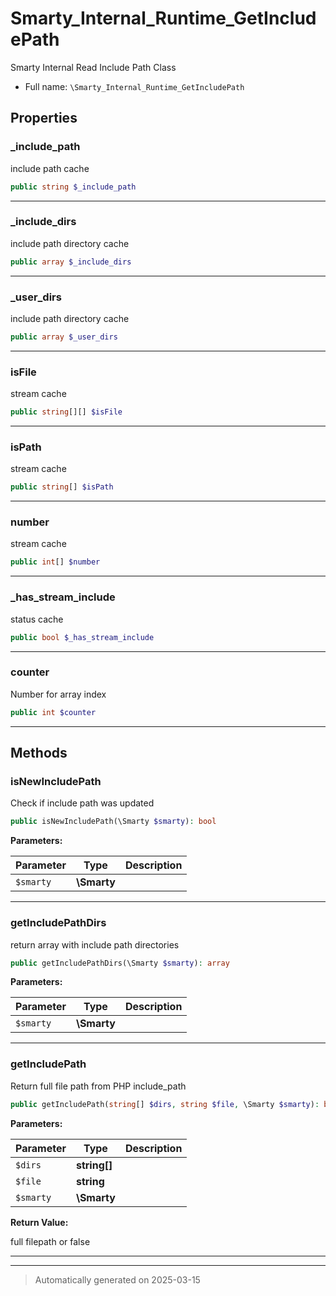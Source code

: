 
# Smarty_Internal_Runtime_GetIncludePath

Smarty Internal Read Include Path Class



* Full name: `\Smarty_Internal_Runtime_GetIncludePath`



## Properties


### _include_path

include path cache

```php
public string $_include_path
```






***

### _include_dirs

include path directory cache

```php
public array $_include_dirs
```






***

### _user_dirs

include path directory cache

```php
public array $_user_dirs
```






***

### isFile

stream cache

```php
public string[][] $isFile
```






***

### isPath

stream cache

```php
public string[] $isPath
```






***

### number

stream cache

```php
public int[] $number
```






***

### _has_stream_include

status cache

```php
public bool $_has_stream_include
```






***

### counter

Number for array index

```php
public int $counter
```






***

## Methods


### isNewIncludePath

Check if include path was updated

```php
public isNewIncludePath(\Smarty $smarty): bool
```








**Parameters:**

| Parameter | Type | Description |
|-----------|------|-------------|
| `$smarty` | **\Smarty** |  |





***

### getIncludePathDirs

return array with include path directories

```php
public getIncludePathDirs(\Smarty $smarty): array
```








**Parameters:**

| Parameter | Type | Description |
|-----------|------|-------------|
| `$smarty` | **\Smarty** |  |





***

### getIncludePath

Return full file path from PHP include_path

```php
public getIncludePath(string[] $dirs, string $file, \Smarty $smarty): bool|string
```








**Parameters:**

| Parameter | Type | Description |
|-----------|------|-------------|
| `$dirs` | **string[]** |  |
| `$file` | **string** |  |
| `$smarty` | **\Smarty** |  |


**Return Value:**

full filepath or false




***


***
> Automatically generated on 2025-03-15
